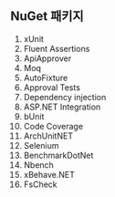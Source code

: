## NuGet 패키지
1. xUnit
1. Fluent Assertions
1. ApiApprover
1. Moq
1. AutoFixture
1. Approval Tests
1. Dependency injection
1. ASP.NET Integration
1. bUnit
1. Code Coverage
1. ArchUnitNET
1. Selenium
1. BenchmarkDotNet
1. Nbench
1. xBehave.NET
1. FsCheck 
